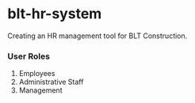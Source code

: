 # blt-hr-system
Creating an HR management tool for BLT Construction.

### User Roles
1. Employees
2. Administrative Staff
3. Management